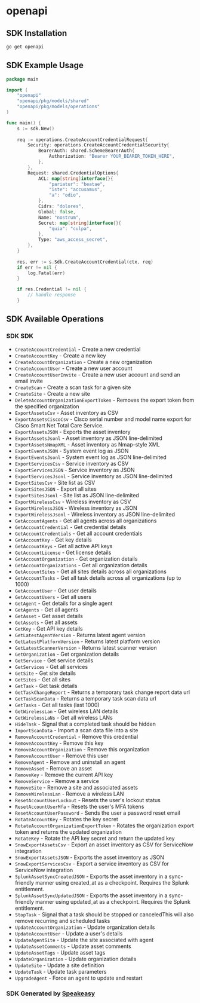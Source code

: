 # openapi

<!-- Start SDK Installation -->
## SDK Installation

```bash
go get openapi
```
<!-- End SDK Installation -->

<!-- Start SDK Example Usage -->
## SDK Example Usage

```go
package main

import (
    "openapi"
    "openapi/pkg/models/shared"
    "openapi/pkg/models/operations"
)

func main() {
    s := sdk.New()
    
    req := operations.CreateAccountCredentialRequest{
        Security: operations.CreateAccountCredentialSecurity{
            BearerAuth: shared.SchemeBearerAuth{
                Authorization: "Bearer YOUR_BEARER_TOKEN_HERE",
            },
        },
        Request: shared.CredentialOptions{
            ACL: map[string]interface{}{
                "pariatur": "beatae",
                "iste": "accusamus",
                "a": "odio",
            },
            Cidrs: "dolores",
            Global: false,
            Name: "nostrum",
            Secret: map[string]interface{}{
                "quia": "culpa",
            },
            Type: "aws_access_secret",
        },
    }
    
    res, err := s.Sdk.CreateAccountCredential(ctx, req)
    if err != nil {
        log.Fatal(err)
    }

    if res.Credential != nil {
        // handle response
    }
```
<!-- End SDK Example Usage -->

<!-- Start SDK Available Operations -->
## SDK Available Operations

### SDK SDK

* `CreateAccountCredential` - Create a new credential
* `CreateAccountKey` - Create a new key
* `CreateAccountOrganization` - Create a new organization
* `CreateAccountUser` - Create a new user account
* `CreateAccountUserInvite` - Create a new user account and send an email invite
* `CreateScan` - Create a scan task for a given site
* `CreateSite` - Create a new site
* `DeleteAccountOrganizationExportToken` - Removes the export token from the specified organization
* `ExportAssetsCsv` - Asset inventory as CSV
* `ExportAssetsCiscoCsv` - Cisco serial number and model name export for Cisco Smart Net Total Care Service.
* `ExportAssetsJSON` - Exports the asset inventory
* `ExportAssetsJsonl` - Asset inventory as JSON line-delimited
* `ExportAssetsNmapXML` - Asset inventory as Nmap-style XML
* `ExportEventsJSON` - System event log as JSON
* `ExportEventsJsonl` - System event log as JSON line-delimited
* `ExportServicesCsv` - Service inventory as CSV
* `ExportServicesJSON` - Service inventory as JSON
* `ExportServicesJsonl` - Service inventory as JSON line-delimited
* `ExportSitesCsv` - Site list as CSV
* `ExportSitesJSON` - Export all sites
* `ExportSitesJsonl` - Site list as JSON line-delimited
* `ExportWirelessCsv` - Wireless inventory as CSV
* `ExportWirelessJSON` - Wireless inventory as JSON
* `ExportWirelessJsonl` - Wireless inventory as JSON line-delimited
* `GetAccountAgents` - Get all agents across all organizations
* `GetAccountCredential` - Get credential details
* `GetAccountCredentials` - Get all account credentials
* `GetAccountKey` - Get key details
* `GetAccountKeys` - Get all active API keys
* `GetAccountLicense` - Get license details
* `GetAccountOrganization` - Get organization details
* `GetAccountOrganizations` - Get all organization details
* `GetAccountSites` - Get all sites details across all organizations
* `GetAccountTasks` - Get all task details across all organizations (up to 1000)
* `GetAccountUser` - Get user details
* `GetAccountUsers` - Get all users
* `GetAgent` - Get details for a single agent
* `GetAgents` - Get all agents
* `GetAsset` - Get asset details
* `GetAssets` - Get all assets
* `GetKey` - Get API key details
* `GetLatestAgentVersion` - Returns latest agent version
* `GetLatestPlatformVersion` - Returns latest platform version
* `GetLatestScannerVersion` - Returns latest scanner version
* `GetOrganization` - Get organization details
* `GetService` - Get service details
* `GetServices` - Get all services
* `GetSite` - Get site details
* `GetSites` - Get all sites
* `GetTask` - Get task details
* `GetTaskChangeReport` - Returns a temporary task change report data url
* `GetTaskScanData` - Returns a temporary task scan data url
* `GetTasks` - Get all tasks (last 1000)
* `GetWirelessLan` - Get wireless LAN details
* `GetWirelessLaNs` - Get all wireless LANs
* `HideTask` - Signal that a completed task should be hidden
* `ImportScanData` - Import a scan data file into a site
* `RemoveAccountCredential` - Remove this credential
* `RemoveAccountKey` - Remove this key
* `RemoveAccountOrganization` - Remove this organization
* `RemoveAccountUser` - Remove this user
* `RemoveAgent` - Remove and uninstall an agent
* `RemoveAsset` - Remove an asset
* `RemoveKey` - Remove the current API key
* `RemoveService` - Remove a service
* `RemoveSite` - Remove a site and associated assets
* `RemoveWirelessLan` - Remove a wireless LAN
* `ResetAccountUserLockout` - Resets the user's lockout status
* `ResetAccountUserMfa` - Resets the user's MFA tokens
* `ResetAccountUserPassword` - Sends the user a password reset email
* `RotateAccountKey` - Rotates the key secret
* `RotateAccountOrganizationExportToken` - Rotates the organization export token and returns the updated organization
* `RotateKey` - Rotate the API key secret and return the updated key
* `SnowExportAssetsCsv` - Export an asset inventory as CSV for ServiceNow integration
* `SnowExportAssetsJSON` - Exports the asset inventory as JSON
* `SnowExportServicesCsv` - Export a service inventory as CSV for ServiceNow integration
* `SplunkAssetSyncCreatedJSON` - Exports the asset inventory in a sync-friendly manner using created_at as a checkpoint. Requires the Splunk entitlement.
* `SplunkAssetSyncUpdatedJSON` - Exports the asset inventory in a sync-friendly manner using updated_at as a checkpoint. Requires the Splunk entitlement.
* `StopTask` - Signal that a task should be stopped or canceledThis will also remove recurring and scheduled tasks
* `UpdateAccountOrganization` - Update organization details
* `UpdateAccountUser` - Update a user's details
* `UpdateAgentSite` - Update the site associated with agent
* `UpdateAssetComments` - Update asset comments
* `UpdateAssetTags` - Update asset tags
* `UpdateOrganization` - Update organization details
* `UpdateSite` - Update a site definition
* `UpdateTask` - Update task parameters
* `UpgradeAgent` - Force an agent to update and restart

<!-- End SDK Available Operations -->

### SDK Generated by [Speakeasy](https://docs.speakeasyapi.dev/docs/using-speakeasy/client-sdks)
